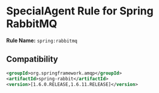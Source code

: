 # SpecialAgent Rule for Spring RabbitMQ

**Rule Name:** `spring:rabbitmq`

## Compatibility

```xml
<groupId>org.springframework.amqp</groupId>
<artifactId>spring-rabbit</artifactId>
<version>[1.6.0.RELEASE,1.6.11.RELEASE]</version>
```
